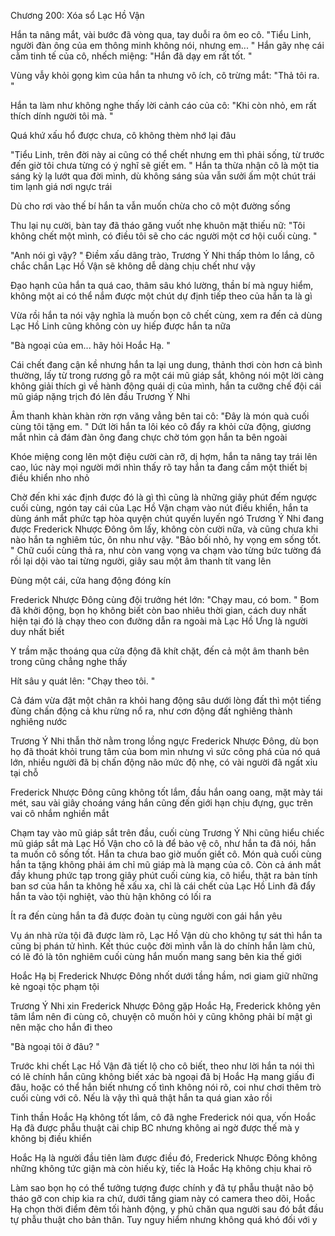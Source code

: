 




Chương 200: Xóa sổ Lạc Hồ Vận

Hắn ta nâng mắt, vài bước đã vòng qua, tay duỗi ra ôm eo cô. "Tiểu Linh, người đàn ông của em thông minh không nói, nhưng em... " Hắn gãy nhẹ cái cằm tinh tế của cô, nhếch miệng: "Hắn đã dạy em rất tốt. "

Vùng vẫy khỏi gọng kìm của hắn ta nhưng vô ích, cô trừng mắt: "Thả tôi ra. "

Hắn ta làm như không nghe thấy lời cảnh cáo của cô: "Khi còn nhỏ, em rất thích dính người tôi mà. "

Quá khứ xấu hổ được chưa, cô không thèm nhớ lại đâu

"Tiểu Linh, trên đời này ai cũng có thể chết nhưng em thì phải sống, từ trước đến giờ tôi chưa từng có ý nghĩ sẽ giết em. " Hắn ta thừa nhận cô là một tia sáng kỳ lạ lướt qua đời mình, dù không sáng sủa vẫn sưởi ấm một chút trái tim lạnh giá nơi ngực trái

Dù cho rơi vào thế bí hắn ta vẫn muốn chừa cho cô một đường sống

Thu lại nụ cười, bàn tay đã tháo găng vuốt nhẹ khuôn mặt thiếu nữ: "Tôi không chết một mình, có điều tôi sẽ cho các người một cơ hội cuối cùng. "


"Anh nói gì vậy? " Điềm xấu dâng trào, Trương Ý Nhi thấp thỏm lo lắng, cô chắc chắn Lạc Hồ Vận sẽ không dễ dàng chịu chết như vậy

Đạo hạnh của hắn ta quá cao, thâm sâu khó lường, thần bí mà nguy hiểm, không một ai có thể nắm được một chút dự định tiếp theo của hắn ta là gì

Vừa rồi hắn ta nói vậy nghĩa là muốn bọn cô chết cùng, xem ra đến cả dùng Lạc Hồ Linh cũng không còn uy hiếp được hắn ta nữa

"Bà ngoại của em... hãy hỏi Hoắc Hạ. "

Cái chết đang cận kề nhưng hắn ta lại ung dung, thảnh thơi còn hơn cả bình thường, lấy từ trong rương gỗ ra một cái mũ giáp sắt, không nói một lời càng không giải thích gì về hành động quái dị của mình, hắn ta cưỡng chế đội cái mũ giáp nặng trịch đó lên đầu Trương Ý Nhi

Âm thanh khàn khàn rờn rợn văng vẳng bên tai cô: "Đây là món quà cuối cùng tôi tặng em. " Dứt lời hắn ta lôi kéo cô đẩy ra khỏi cửa động, giương mắt nhìn cả đám đàn ông đang chực chờ tóm gọn hắn ta bên ngoài

Khóe miệng cong lên một điệu cười càn rỡ, dị hợm, hắn ta nâng tay trái lên cao, lúc này mọi người mới nhìn thấy rõ tay hắn ta đang cầm một thiết bị điều khiển nho nhỏ

Chờ đến khi xác định được đó là gì thì cũng là những giây phút đếm ngược cuối cùng, ngón tay cái của Lạc Hồ Vận chạm vào nút điều khiển, hắn ta dùng ánh mắt phức tạp hòa quyện chút quyến luyến ngó Trương Ý Nhi đang được Frederick Nhược Đông ôm lấy, không còn cười nữa, và cũng chưa khi nào hắn ta nghiêm túc, ôn nhu như vậy. "Bảo bối nhỏ, hy vọng em sống tốt. " Chữ cuối cùng thả ra, như còn vang vọng va chạm vào từng bức tường đá rồi lại dội vào tai từng người, giây sau một âm thanh tít vang lên

Đùng một cái, cửa hang động đóng kín


Frederick Nhược Đông cùng đội trưởng hét lớn: "Chạy mau, có bom. " Bom đã khởi động, bọn họ không biết còn bao nhiêu thời gian, cách duy nhất hiện tại đó là chạy theo con đường dẫn ra ngoài mà Lạc Hồ Ưng là người duy nhất biết

Y trầm mặc thoáng qua cửa động đã khít chặt, đến cả một âm thanh bên trong cũng chẳng nghe thấy

Hít sâu y quát lên: "Chạy theo tôi. "

Cả đám vừa đặt một chân ra khỏi hang động sâu dưới lòng đất thì một tiếng đùng chấn động cả khu rừng nổ ra, như cơn động đất nghiêng thành nghiêng nước

Trương Ý Nhi thẫn thờ nằm trong lồng ngực Frederick Nhược Đông, dù bọn họ đã thoát khỏi trung tâm của bom mìn nhưng vì sức công phá của nó quá lớn, nhiều người đã bị chấn động não mức độ nhẹ, có vài người đã ngất xỉu tại chỗ

Frederick Nhược Đông cũng không tốt lắm, đầu hắn oang oang, mặt mày tái mét, sau vài giây choáng váng hắn cũng đến giới hạn chịu đựng, gục trên vai cô nhắm nghiền mắt

Chạm tay vào mũ giáp sắt trên đầu, cuối cùng Trương Ý Nhi cũng hiểu chiếc mũ giáp sắt mà Lạc Hồ Vận cho cô là để bảo vệ cô, như hắn ta đã nói, hắn ta muốn cô sống tốt. Hắn ta chưa bao giờ muốn giết cô. Món quà cuối cùng hắn ta tặng không phải ám chỉ mũ giáp mà là mạng của cô. Còn cả ánh mắt đầy khung phức tạp trong giây phút cuối cùng kia, cô hiểu, thật ra bản tính ban sơ của hắn ta không hề xấu xa, chỉ là cái chết của Lạc Hồ Linh đã đẩy hắn ta vào tội nghiệt, vào thù hận không có lối ra

Ít ra đến cùng hắn ta đã được đoàn tụ cùng người con gái hắn yêu

Vụ án nhà rửa tội đã được làm rõ, Lạc Hồ Vận dù cho không tự sát thì hắn ta cũng bị phán tử hình. Kết thúc cuộc đời mình vẫn là do chính hắn làm chủ, có lẽ đó là tôn nghiêm cuối cùng hắn muốn mang sang bên kia thế giới

Hoắc Hạ bị Frederick Nhược Đông nhốt dưới tầng hầm, nơi giam giữ những kẻ ngoại tộc phạm tội

Trương Ý Nhi xin Frederick Nhược Đông gặp Hoắc Hạ, Frederick không yên tâm lắm nên đi cùng cô, chuyện cô muốn hỏi y cũng không phải bí mật gì nên mặc cho hắn đi theo

"Bà ngoại tôi ở đâu? "

Trước khi chết Lạc Hồ Vận đã tiết lộ cho cô biết, theo như lời hắn ta nói thì có lẽ chính hắn cũng không biết xác bà ngoại đã bị Hoắc Hạ mang giấu đi đâu, hoặc có thể hắn biết nhưng cố tình không nói rõ, coi như chơi thêm trò cuối cùng với cô. Nếu là vậy thì quả thật hắn ta quá gian xảo rồi

Tinh thần Hoắc Hạ không tốt lắm, cô đã nghe Frederick nói qua, vốn Hoắc Hạ đã được phẫu thuật cài chip BC nhưng không ai ngờ được thế mà y không bị điều khiển

Hoắc Hạ là người đầu tiên làm được điều đó, Frederick Nhược Đông không những không tức giận mà còn hiếu kỳ, tiếc là Hoắc Hạ không chịu khai rõ

Làm sao bọn họ có thể tưởng tượng được chính y đã tự phẫu thuật não bộ tháo gỡ con chip kia ra chứ, dưới tầng giam này có camera theo dõi, Hoắc Hạ chọn thời điểm đêm tối hành động, y phủ chăn qua người sau đó bắt đầu tự phẫu thuật cho bản thân. Tuy nguy hiểm nhưng không quá khó đối với y




